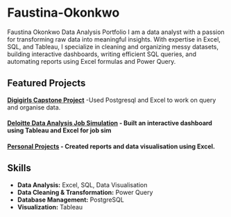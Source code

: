 # Faustina-Okonkwo
Faustina Okonkwo Data Analysis Portfolio
I am a data analyst with a passion for transforming raw data into meaningful insights. With expertise in Excel, SQL, and Tableau, I specialize in cleaning and organizing messy datasets, building interactive dashboards, writing efficient SQL queries, and automating reports using Excel formulas and Power Query.
## Featured Projects
**[Digigirls Capstone Project](http://bit.ly/3Db09x9)** -Used Postgresql and Excel to work on query and organise data.
#### **[Deloitte Data Analysis Job Simulation](https://bit.ly/4kl3H0v)** - Built an interactive dashboard using Tableau and Excel for job sim 
#### **[Personal Projects](https://bit.ly/4gVJaNi)** - Created reports and data visualisation using Excel. 

## Skills
- **Data Analysis:** Excel, SQL, Data Visualisation
- **Data Cleaning & Transformation:** Power Query 
- **Database Management:** PostgreSQL  
- **Visualization:** Tableau
